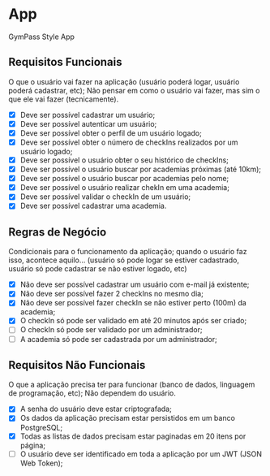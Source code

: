 # App
GymPass Style App

## Requisitos Funcionais
O que o usuário vai fazer na aplicação (usuário poderá logar, usuário poderá cadastrar, etc);
Não pensar em como o usuário vai fazer, mas sim o que ele vai fazer (tecnicamente).

- [x] Deve ser possível cadastrar um usuário;
- [x] Deve ser possível autenticar um usuário;
- [x] Deve ser possível obter o perfil de um usuário logado;
- [x] Deve ser possível obter o número de checkIns realizados por um usuário logado;
- [x] Deve ser possível o usuário obter o seu histórico de checkIns;
- [x] Deve ser possível o usuário buscar por academias próximas (até 10km);
- [x] Deve ser possível o usuário buscar por academias pelo nome;
- [x] Deve ser possível o usuário realizar chekIn em uma academia;
- [x] Deve ser possível validar o checkIn de um usuário; 
- [x] Deve ser possível cadastrar uma academia.

## Regras de Negócio
Condicionais para o funcionamento da aplicação; quando o usuário faz isso, acontece aquilo... (usuário só pode logar se estiver cadastrado, usuário só pode cadastrar se não estiver logado, etc)

- [x] Não deve ser possível cadastrar um usuário com e-mail já existente;
- [x] Não deve ser possível fazer 2 checkIns no mesmo dia;
- [x] Não deve ser possível fazer checkIn se não estiver perto (100m) da academia;
- [x] O checkIn só pode ser validado em até 20 minutos após ser criado;
- [ ] O checkIn só pode ser validado por um administrador;
- [ ] A academia só pode ser cadastrada por um administrador;

## Requisitos Não Funcionais
O que a aplicação precisa ter para funcionar (banco de dados, linguagem de programação, etc);
Não dependem do usuário.

- [x] A senha do usuário deve estar criptografada;
- [x] Os dados da aplicação precisam estar persistidos em um banco PostgreSQL;
- [x] Todas as listas de dados precisam estar paginadas em 20 itens por página;
- [ ] O usuário deve ser identificado em toda a aplicação por um JWT (JSON Web Token);
